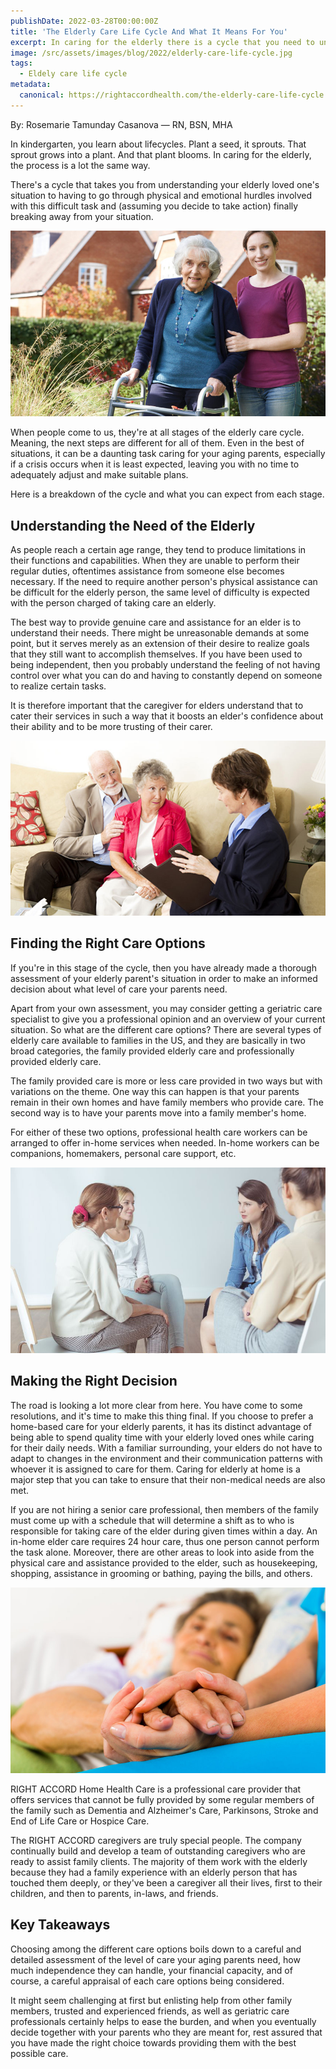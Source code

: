 ```yaml
---
publishDate: 2022-03-28T00:00:00Z
title: 'The Elderly Care Life Cycle And What It Means For You'
excerpt: In caring for the elderly there is a cycle that you need to understand in order to make the right care decision. Find the one that best works for you.
image: /src/assets/images/blog/2022/elderly-care-life-cycle.jpg
tags:
  - Eldely care life cycle
metadata:
  canonical: https://rightaccordhealth.com/the-elderly-care-life-cycle
---
```



By: Rosemarie Tamunday Casanova — RN, BSN, MHA


In kindergarten, you learn about lifecycles. Plant a seed, it sprouts. That sprout grows into a plant. And that plant blooms. In caring for the elderly, the process is a lot the same way.

There's a cycle that takes you from understanding your elderly loved one's situation to having to go through physical and emotional hurdles involved with this difficult task and (assuming you decide to take action) finally breaking away from your situation.

![elderly woman accompanied by her family caregiver](/src/assets/images/blog/2022/54532356_s.jpg)

When people come to us, they're at all stages of the elderly care cycle. Meaning, the next steps are different for all of them. Even in the best of situations, it can be a daunting task caring for your aging parents, especially if a crisis occurs when it is least expected, leaving you with no time to adequately adjust and make suitable plans.

Here is a breakdown of the cycle and what you can expect from each stage.

Understanding the Need of the Elderly
-------------------------------------

As people reach a certain age range, they tend to produce limitations in their functions and capabilities. When they are unable to perform their regular duties, oftentimes assistance from someone else becomes necessary. If the need to require another person's physical assistance can be difficult for the elderly person, the same level of difficulty is expected with the person charged of taking care an elderly.

The best way to provide genuine care and assistance for an elder is to understand their needs. There might be unreasonable demands at some point, but it serves merely as an extension of their desire to realize goals that they still want to accomplish themselves. If you have been used to being independent, then you probably understand the feeling of not having control over what you can do and having to constantly depend on someone to realize certain tasks.

It is therefore important that the caregiver for elders understand that to cater their services in such a way that it boosts an elder's confidence about their ability and to be more trusting of their carer.

![elderly couple consulting a senior care officer](/src/assets/images/blog/2022/main-image_senior-care-advisor.jpg)

Finding the Right Care Options
------------------------------

If you're in this stage of the cycle, then you have already made a thorough assessment of your elderly parent's situation in order to make an informed decision about what level of care your parents need.

Apart from your own assessment, you may consider getting a geriatric care specialist to give you a professional opinion and an overview of your current situation. So what are the different care options? There are several types of elderly care available to families in the US, and they are basically in two broad categories, the family provided elderly care and professionally provided elderly care.

The family provided care is more or less care provided in two ways but with variations on the theme. One way this can happen is that your parents remain in their own homes and have family members who provide care. The second way is to have your parents move into a family member's home.

For either of these two options, professional health care workers can be arranged to offer in-home services when needed. In-home workers can be companions, homemakers, personal care support, etc.

![family member talking to a caregiver group](/src/assets/images/blog/2022/52544940_s.jpg)

Making the Right Decision
-------------------------

The road is looking a lot more clear from here. You have come to some resolutions, and it's time to make this thing final. If you choose to prefer a home-based care for your elderly parents, it has its distinct advantage of being able to spend quality time with your elderly loved ones while caring for their daily needs. With a familiar surrounding, your elders do not have to adapt to changes in the environment and their communication patterns with whoever it is assigned to care for them. Caring for elderly at home is a major step that you can take to ensure that their non-medical needs are also met.

If you are not hiring a senior care professional, then members of the family must come up with a schedule that will determine a shift as to who is responsible for taking care of the elder during given times within a day. An in-home elder care requires 24 hour care, thus one person cannot perform the task alone. Moreover, there are other areas to look into aside from the physical care and assistance provided to the elder, such as housekeeping, shopping, assistance in grooming or bathing, paying the bills, and others.

![a caregiver comforting a sick elderly](/src/assets/images/blog/2022/55422020_s.jpg)

RIGHT ACCORD Home Health Care is a professional care provider that offers services that cannot be fully provided by some regular members of the family such as Dementia and Alzheimer's Care, Parkinsons, Stroke and End of Life Care or Hospice Care.

The RIGHT ACCORD caregivers are truly special people. The company continually build and develop a team of outstanding caregivers who are ready to assist family clients. The majority of them work with the elderly because they had a family experience with an elderly person that has touched them deeply, or they've been a caregiver all their lives, first to their children, and then to parents, in-laws, and friends.

Key Takeaways
-------------

Choosing among the different care options boils down to a careful and detailed assessment of the level of care your aging parents need, how much independence they can handle, your financial capacity, and of course, a careful appraisal of each care options being considered.

It might seem challenging at first but enlisting help from other family members, trusted and experienced friends, as well as geriatric care professionals certainly helps to ease the burden, and when you eventually decide together with your parents who they are meant for, rest assured that you have made the right choice towards providing them with the best possible care.